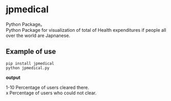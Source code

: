 
# jpmedical
Python Package。  
Python Package for visualization of total of Health expenditures if people all over the world are Japnanese.


## Example of use
```
pip install jpmedical
python jpmedical.py
```



**output**  
  
1-10 Percentage of users cleared there.  
x Percentage of users who could not clear.
